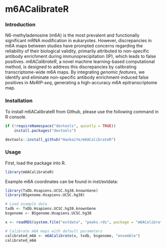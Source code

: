 # m6ACalibrateR

### Introduction
N6-methyladenosine (m6A) is the most prevalent and functionally significant mRNA modification in eukaryotes. However, discrepancies in m6A maps between studies have prompted concerns regarding the reliability of their biological validity, primarily attributed to non-specific antibody enrichment during immunoprecipitation (IP), which leads to false positives. *m6ACalibrateR*, a novel machine learning-based computational method, is designed to address this discrepancies by calibrating transcriptome-wide m6A maps. By integrating *genomic features*, we identify and eliminate non-specific antibody enrichment-induced false positives in *MeRIP-seq*, generating a high-accuracy m6A epitranscriptome map.

### Installation
To install m6ACalibrateR from Github, please use the following command in R console.
``` r
if (!requireNamespace("devtools", quietly = TRUE))
    install.packages("devtools")

devtools::install_github("HaokaiYe/m6ACalibrateR")
```

### Usage
First, load the package into R.
``` r
library(m6ACalibrateR)
```

Example m6A coordinates can be found in inst/extdata:
``` r
library(TxDb.Hsapiens.UCSC.hg38.knownGene)
library(BSgenome.Hsapiens.UCSC.hg38)

# Load example data
txdb <- TxDb.Hsapiens.UCSC.hg38.knownGene
bsgenome <- BSgenome.Hsapiens.UCSC.hg38

x <- readRDS(system.file("extdata", "peaks.rds", package = "m6ACalibrateR"))

# Calibrate m6A maps with default parameters
calibrated_m6A <- m6ACalibrate(x, txdb, bsgenome, "ensemble")
calibrated_m6A
```
